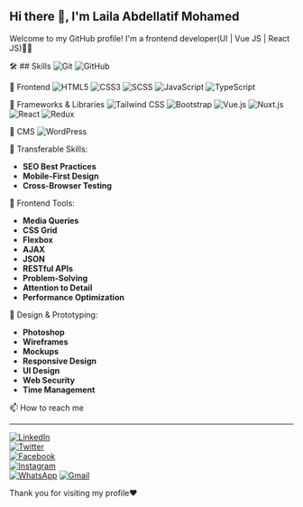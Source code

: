 ## Hi there 👋, I'm Laila Abdellatif Mohamed
Welcome to my GitHub profile! I'm a frontend developer(UI | Vue JS | React JS)👩‍💻

🛠️ ## Skills
![Git](https://img.icons8.com/color/48/000000/git.png)
![GitHub](https://img.icons8.com/material-outlined/48/000000/github.png)

📌 Frontend
![HTML5](https://img.icons8.com/color/48/000000/html-5.png)
![CSS3](https://img.icons8.com/color/48/000000/css3.png)
![SCSS](https://img.icons8.com/color/48/000000/sass.png)
![JavaScript](https://img.icons8.com/color/48/000000/javascript--v1.png)
![TypeScript](https://img.icons8.com/color/48/000000/typescript.png)

📌 Frameworks & Libraries
![Tailwind CSS](https://img.icons8.com/color/48/000000/tailwind-css.png)
![Bootstrap](https://img.icons8.com/color/48/000000/bootstrap.png)
![Vue.js](https://img.icons8.com/color/48/000000/vue-js.png)
![Nuxt.js](https://img.icons8.com/external-tal-revivo-color-tal-revivo/48/000000/external-nuxt-js-a-free-and-open-source-web-application-framework-logo-color-tal-revivo.png)
![React](https://img.icons8.com/color/48/000000/react-native.png)
![Redux](https://img.icons8.com/color/48/000000/redux.png)

📌 CMS
![WordPress](https://img.icons8.com/color/48/000000/wordpress.png)

📌 Transferable Skills:
- **SEO Best Practices**
- **Mobile-First Design**
- **Cross-Browser Testing**

📌 Frontend Tools:
- **Media Queries**
- **CSS Grid**
- **Flexbox**
- **AJAX**
- **JSON**
- **RESTful APIs**
- **Problem-Solving**
- **Attention to Detail**
- **Performance Optimization**

📌 Design & Prototyping:
- **Photoshop**
- **Wireframes**
- **Mockups**
- **Responsive Design**
- **UI Design**
- **Web Security**
- **Time Management**


📫 How to reach me
__________________________________________________________________________________

[![LinkedIn](https://img.icons8.com/color/48/000000/linkedin.png)](https://www.linkedin.com/in/laila-a-mohamed/)  
[![Twitter](https://img.icons8.com/color/48/000000/twitter--v1.png)](https://x.com/LailaMo90)  
[![Facebook](https://img.icons8.com/color/48/000000/facebook.png)](https://web.facebook.com/profile.php?id=100028147566924&_rdc=1&_rdr)  
[![Instagram](https://img.icons8.com/color/48/000000/instagram-new--v1.png)](https://www.instagram.com/codeswithlaila/)  
[![WhatsApp](https://img.icons8.com/color/48/000000/whatsapp.png)](https://wa.me/201010579244)
[![Gmail](https://img.icons8.com/color/48/000000/gmail-new.png)](mailto:lailamohammed2023@gmail.com)

Thank you for visiting my profile❤️
